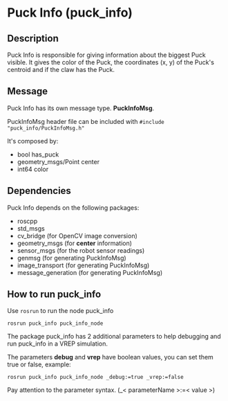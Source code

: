 # Puck Info (puck_info)

## Description

Puck Info is responsible for giving information about the biggest Puck visible.
It gives the color of the Puck, the coordinates (x, y) of the Puck's centroid and if the claw has the Puck.

## Message

Puck Info has its own message type. **PuckInfoMsg**.

PuckInfoMsg header file can be included with `#include "puck_info/PuckInfoMsg.h"`

It's composed by:

- bool has_puck
- geometry_msgs/Point center
- int64 color

## Dependencies

Puck Info depends on the following packages:

- roscpp
- std_msgs
- cv_bridge 		(for OpenCV image conversion)
- geometry_msgs 	(for __center__ information)
- sensor_msgs 		(for the robot sensor readings)
- genmsg		(for generating PuckInfoMsg)
- image_transport	(for generating PuckInfoMsg)
- message_generation	(for generating PuckInfoMsg)

## How to run puck_info

Use `rosrun` to run the node puck_info

```commandline
rosrun puck_info puck_info_node
```

The package puck_info has 2 additional parameters to help debugging and run puck_info
in a VREP simulation.

The parameters __debug__ and __vrep__ have boolean values, you can set them true or false, 
example:

```commandline
rosrun puck_info puck_info_node _debug:=true _vrep:=false
```

Pay attention to the parameter syntax. (_< parameterName >:=< value >)

